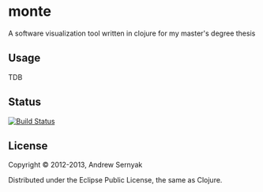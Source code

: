 # monte

A software visualization tool written in clojure for my master's degree thesis

## Usage

TDB

## Status

[![Build Status](https://travis-ci.org/ndrew/monte.png)](https://travis-ci.org/ndrew/monte)

## License

Copyright © 2012-2013, Andrew Sernyak

Distributed under the Eclipse Public License, the same as Clojure.